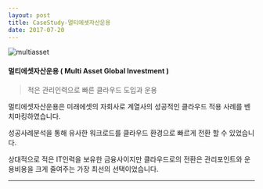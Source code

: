 ```yaml
---
layout: post
title: CaseStudy-멀티에셋자산운용
date: 2017-07-20
---
```


![multiasset](https://user-images.githubusercontent.com/29446742/29102408-dbeb59ee-7cf3-11e7-909c-816f8fc11445.jpg)

#### 멀티에셋자산운용 ( Multi Asset Global Investment )
>적은 관리인력으로 빠른 클라우드 도입과 운용

멀티에셋자산운용은 미래에셋의 자회사로 계열사의 성공적인 클라우드 적용 사례를 벤치마킹하였습니다. 

성공사례분석을 통해 유사한 워크로드를 클라우드 환경으로 빠르게 전환 할 수 있었습니다. 

상대적으로 적은 IT인력을 보유한 금융사이지만 클라우드로의 전환은 관리포인트와 운용비용을 크게 줄여주는 가장 최선의 선택이었습니다.

***
